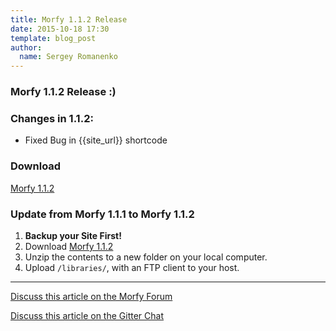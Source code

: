 ```yaml
---
title: Morfy 1.1.2 Release
date: 2015-10-18 17:30
template: blog_post
author:
  name: Sergey Romanenko
---
```


### Morfy 1.1.2 Release :)    

### Changes in 1.1.2:  
* Fixed Bug in {{site_url}} shortcode

### Download  
[<i class="fa fa-download"></i> Morfy 1.1.2](https://github.com/morfy-cms/morfy/releases/download/v1.1.2/morfy-1.1.2.zip)  

### Update from Morfy 1.1.1 to Morfy 1.1.2  
1. **Backup your Site First!**    
2. Download [Morfy 1.1.2](https://github.com/morfy-cms/morfy/releases/download/v1.1.2/morfy-1.1.2.zip)    
3. Unzip the contents to a new folder on your local computer.  
4. Upload `/libraries/`, with an FTP client to your host.  

<hr>  

[<i class="fa fa-comments"></i> Discuss this article on the Morfy Forum](http://forum.morfy.org/discussion/45/morfy-1-1-2-release)  

[<i class="fa fa-comments"></i> Discuss this article on the Gitter Chat](https://gitter.im/morfy-cms/morfy)  
